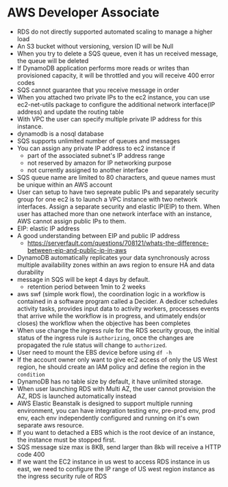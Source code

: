 # AWS Developer Associate

* RDS do not directly supported automated scaling to manage a higher load
* An S3 bucket without versioning, version ID will be Null
* When you try to delete a SQS queue, even it has un received message, the queue will be deleted
* If DynamoDB application performs more reads or writes than provisioned capacity, it will be throttled and you will receive 400 error codes
* SQS cannot guarantee that you receive message in order
* When you attached two private IPs to the ec2 instance, you can use ec2-net-utils package to configure the additional network interface(IP address) and update the routing table
* With VPC the user can specify multiple private IP address for this instance.
* dynamodb is a nosql database
* SQS supports unlimited number of queues and messages
* You can assign any private IP address to ec2 instance if
  * part of the associated subnet's IP address range
  * not reserved by amazon for IP networking purpose
  * not currently assigned to another interface
* SQS queue name are limited to 80 characters, and queue names must be unique within an AWS account
* User can setup to have two sepreate public IPs and separately security group for one ec2 is to launch a VPC instance with two network interfaces. Assign a separate security and elastic IP(EIP) to them. When user has attached more than one network interface with an instance, AWS cannot assign public IPs to them.
* EIP: elastic IP address
* A good understanding between EIP and public IP address
  * https://serverfault.com/questions/708121/whats-the-difference-between-eip-and-public-ip-in-aws
* DynamoDB automatically replicates your data synchronously across multiple availability zones within an aws region to ensure HA and data durability
* message in SQS will be kept 4 days by default.
  * retention period between 1min to 2 weeks
* aws swf (simple work flow), the coordination logic in a workflow is contained in a software program called a Decider. A dedicer schedules activity tasks, provides input data to activity workers, processes events that arrive while the workflow is in progress, and utimately ends(or closes) the workflow when the objective has been completes
* When use change the ingress rule for the RDS security group, the initial status of the ingress rule is `Authorizing`, once the changes are propagated the rule status will change to `authorized`.
* User need to mount the EBS device before using `df -h`
* If the account owner only want to give ec2 access of only the US West region, he should create an IAM policy and define the region in the `condition`
* DynamoDB has no table size by default, it have  unlimited storage.
* When user launching RDS with Multi AZ, the user cannot provision the AZ, RDS is launched automatically instead
* AWS Elastic Beanstalk is designed to support multiple running environment, you can have integration testing env, pre-prod env, prod env, each env independently configured and running on it's own separate aws resource.
* If you want to detached a EBS which is the root device of an instance, the instance must be stopped first.
* SQS message size max is 8KB, send larger than 8kb will receive a HTTP code 400
* If we want the EC2 instance in us west to access RDS instance in us east, we need to configure the IP range of US west region instance as the ingress security rule of RDS
